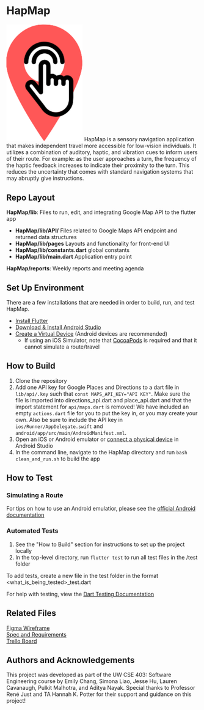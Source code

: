 # HapMap
<img src="https://github.com/Hap-Map/HapMap/blob/main/images/hapmap_logo.png?raw=true" alt="hapmap_logo" width="200"/>
HapMap is a sensory navigation application that makes independent travel more accessible for low-vision individuals. It utilizes a combination of auditory, haptic, and vibration cues to inform users of their route. For example: as the user approaches a turn, the frequency of the haptic feedback increases to indicate their proximity to the turn. This reduces the uncertainty that comes with standard navigation systems that may abruptly give instructions.

## Repo Layout
**HapMap/lib**: Files to run, edit, and integrating Google Map API to the flutter app
- **HapMap/lib/API/** Files related to Google Maps API endpoint and returned data structures
- **HapMap/lib/pages** Layouts and functionality for front-end UI
- **HapMap/lib/constants.dart** global constants
- **HapMap/lib/main.dart** Application entry point

**HapMap/reports**: Weekly reports and meeting agenda

## Set Up Environment
There are a few installations that are needed in order to build, run, and test HapMap.
- [Install Flutter](https://docs.flutter.dev/get-started/install)
- [Download & Install Android Studio](https://developer.android.com/studio/install)
- [Create a Virtual Device](https://developer.android.com/studio/run/managing-avds#system-image) (Android devices are recommended)
  - If using an iOS Simulator, note that [CocoaPods](https://cocoapods.org) is required and that it cannot simulate a route/travel

## How to Build
1. Clone the repository
2. Add one API key for Google Places and Directions to a dart file in `lib/api/.key` such that `const MAPS_API_KEY="API KEY"`. Make sure the file is imported into directions_api.dart and place_api.dart and that the import statement for `api/maps.dart` is removed! We have included an empty `actions.dart` file for you to put the key in, or you may create your own. Also be sure to include the API key in `ios/Runner/AppDelegate.swift` and `android/app/src/main/AndroidManifest.xml`.
3. Open an iOS or Android emulator or [connect a physical device](https://developer.android.com/studio/run/device) in Android Studio
4. In the command line, navigate to the HapMap directory and run `bash clean_and_run.sh` to build the app

## How to Test
### Simulating a Route
For tips on how to use an Android emulatior, please see the [official Android documentation](https://developer.android.com/studio/run/emulator)

### Automated Tests
1. See the "How to Build" section for instructions to set up the project locally
2. In the top-level directory, run `flutter test` to run all test files in the /test folder

To add tests, create a new file in the test folder in the format \<what_is_being_tested\>_test.dart

For help with testing, view the [Dart Testing Documentation](https://dart.dev/guides/testing)


## Related Files
[Figma Wireframe](https://www.figma.com/file/aBOhJMR48TNw95Jmrq3YMl/HapMap?node-id=0%3A1) \
[Spec and Requirements](https://docs.google.com/document/d/1I34HH7h0vPHHwxrdcsIazLe2c-b-zCE0JoaApBoYGJw/edit?usp=sharing) \
[Trello Board](https://trello.com/invite/b/SqZ7BMdB/1bc12234fd4251b4506332ddbf8a9e25/hapmap-tasks)

## Authors and Acknowledgements
This project was developed as part of the UW CSE 403: Software Engineering course by Emily Chang, Simona Liao, Jesse Hu, Lauren Cavanaugh, Pulkit Malhotra, and Aditya Nayak. Special thanks to Professor René Just and TA Hannah K. Potter for their support and guidance on this project!
